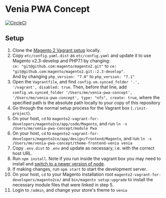 # Venia PWA Concept

[![CircleCI](https://circleci.com/gh/magento-research/venia-pwa-concept.svg?style=svg&circle-token=8184a92e30a5842fbdafe7f2b86f49b794828f0d)](https://circleci.com/gh/magento-research/venia-pwa-concept)

## Setup

1. Clone the [Magento 2 Vagrant setup](https://github.com/paliarush/magento2-vagrant-for-developers) locally.
2. Copy `etc/config.yaml.dist` as `etc/config.yaml` and update it to use Magento v2.3-develop and PHP7.1  by changing:<br />
`ce: "git@github.com:magento/magento2.git"` to 
`ce: "git@github.com:magento/magento2.git::2.3-develop"`.<br />
And by changing `php_version: "7.0"` to `php_version: "7.1"`
3. Open the `Vagrantfile`, and find `config.vm.synced_folder '.', '/vagrant',
   disabled: true`. Then, before that line, add `config.vm.synced_folder
   '/Users/me/venia-pwa-concept', '/Users/me/venia-pwa-concept', type: "nfs",
   create: true`, where the specified path is the absolute path locally to your
   copy of this repository
4. Go through the normal setup process for the Vagrant box (`./init-project`).
5. On your host, `cd` to
   `magento2-vagrant-for-developers/magento2ce/app/code/Magento`, and run `ln -s
   /Users/me/venia-pwa-concept/module Pwa`
6. On your host, `cd` to
   `magento2-vagrant-for-developers/magento2ce/app/design/frontend/Magento`, and
   run `ln -s /Users/me/venia-pwa-concept/theme-frontend-venia venia`
7. Copy `.env.dist` to `.env` and update as necessary, i.e. with the correct host URL.
8. Run `npm install`. Note if you run inside the vagrant box you may need to install and [switch to a newer version of node](https://github.com/paliarush/magento2-vagrant-for-developers#switch-nodejs-versions).
9. If making changes, run `npm start` to start the development server.
10. On your host, `cd` to your Magento installation root `magento2-vagrant-for-developers/magento2ce/` and `bin/magento setup:upgrade` to install the necessary module files that were linked in step 5.
11. Login to `/admin`, and change your store's theme to `venia`
 
